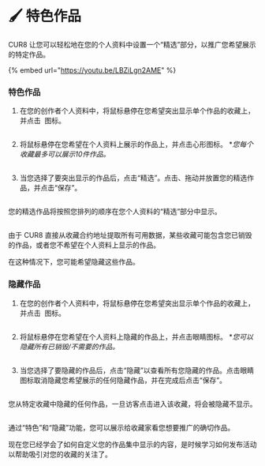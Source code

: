 # 🖌️ 特色作品

CUR8 让您可以轻松地在您的个人资料中设置一个“精选”部分，以推广您希望展示的特定作品。 &#x20;

{% embed url="https://youtu.be/LBZiLgn2AME" %}

### 特色作品



1. 在您的创作者个人资料中，将鼠标悬停在您希望突出显示单个作品的收藏上，并点击 <img src="../.gitbook/assets/Screenshot 2024-04-11 at 11.50.54.png" alt="" data-size="line"> 图标。

<figure><img src="../.gitbook/assets/Screenshot 2025-01-13 at 13.30.53.png" alt=""><figcaption></figcaption></figure>

2. 将鼠标悬停在您希望在个人资料上展示的作品上，并点击心形图标。 \*_您每个收藏最多可以展示10件作品。_

<figure><img src="../.gitbook/assets/Screenshot 2025-01-13 at 13.44.03.png" alt=""><figcaption></figcaption></figure>

3. 当您选择了要突出显示的作品后，点击“精选”。点击、拖动并放置您的精选作品，并点击“保存”。

<figure><img src="../.gitbook/assets/Untitled design (1).gif" alt=""><figcaption></figcaption></figure>

您的精选作品将按照您排列的顺序在您个人资料的“精选”部分中显示。

<figure><img src="../.gitbook/assets/Screenshot 2025-01-13 at 14.20.58.png" alt=""><figcaption></figcaption></figure>

由于 CUR8 直接从收藏合约地址提取所有可用数据，某些收藏可能包含您已销毁的作品，或者您不希望在个人资料上显示的作品。

在这种情况下，您可能希望隐藏这些作品。

### 隐藏作品



1. 在您的创作者个人资料中，将鼠标悬停在您希望突出显示单个作品的收藏上，并点击 <img src="../.gitbook/assets/Screenshot 2024-04-11 at 11.50.54.png" alt="" data-size="line"> 图标。

<figure><img src="../.gitbook/assets/Screenshot 2025-01-13 at 13.30.53.png" alt=""><figcaption></figcaption></figure>

2. 将鼠标悬停在您希望在个人资料上隐藏的作品上，并点击眼睛图标。 \*_您可以隐藏所有已销毁/不需要的作品。_

<figure><img src="../.gitbook/assets/Screenshot 2025-01-13 at 14.09.44.png" alt=""><figcaption></figcaption></figure>

3. 当您选择了要隐藏的作品后，点击“隐藏”以查看所有您隐藏的作品。点击眼睛图标取消隐藏您希望展示的任何隐藏作品，并在完成后点击“保存”。

<figure><img src="../.gitbook/assets/Screenshot 2025-01-13 at 14.13.17.png" alt=""><figcaption></figcaption></figure>

您从特定收藏中隐藏的任何作品，一旦访客点击进入该收藏，将会被隐藏不显示。

<figure><img src="../.gitbook/assets/Screenshot 2025-01-13 at 14.25.45.png" alt=""><figcaption></figcaption></figure>

通过“特色”和“隐藏”功能，您可以展示给收藏家看您想要推广的确切作品。

现在您已经学会了如何自定义您的作品集中显示的内容，是时候学习如何发布活动以帮助吸引对您的收藏的关注了。